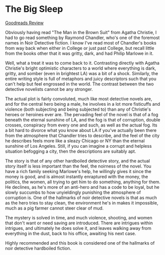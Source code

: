 # The Big Sleep
[Goodreads Review](https://www.goodreads.com/review/show/7051500011)

Obviously having read "The Man in the Brown Suit" from Agatha Christie, I had to go read something by Raymond Chandler, who's one of the foremost names in Noir Detective fiction. I know I've read most of Chandler's books from way back when either in College or just past College, but recall little from the books other that it was gritty, dark, and had Philip Marlowe in it.

Well, what a treat it was to come back to it. Contrasting directly with Agatha Christie's bright optimistic characters to a world where everything is dark, gritty, and somber (even in brightest LA) was a bit of a shock. Similarly, the entire writing style is full of metaphors and juicy descriptors such that you can't help but feel engrossed in the world. The contrast between the two detective novelists cannot be any stronger.

The actual plot is fairly convoluted, much like most detective novels are, and for the central hero being a male, he involves in a lot more fisticuffs and violence (both subjecting and being subjected to) than any of Christie's heroes or heroines ever are. The pervading feel of the novel is that of a fog beneath the eternal sunshine of LA, and the fog is that of corruption, double crosses, conspiracy from every one and such, as well as the actual fog. Its a bit hard to divorce what you know about LA if you've actually been there from the atmosphere that Chandler tries to describe, and the feel of the city he describes feels more like a sleazy Chicago or NY than the eternal sunshine of Los Angeles. Still, if you can imagine a corrupt and helpless situation befogging a city, then the descriptions are suitably apt.

The story is that of any other hardboiled detective story, and the actual story itself is less important than the feel, the noirness of the novel. You have a rich family seeking Marlowe's help, he willingly gives it since the money is good, and is almost instantly enraptured with the money, the politics, the women, all trying to get him to do something, anything for them. He declines, as he's more of an anti-hero and has a code to be loyal, but he slowly succumbs to how unyieldingly punishing the atmosphere of corruption is. One of the hallmarks of noir detective novels is that as much as the hero tries to stay clean, the environment he's in makes it impossible, much as a pig farmer cannot steer clear of mud.

The mystery is solved in time, and much violence, shooting, and women that don't want or need saving are introduced. There are intrigues within intrigues, and ultimately he does solve it, and leaves walking away from everything in the dust, back to his office, awaiting his next case.

Highly recommended and this book is considered one of the hallmarks of noir detective hardboiled fiction.